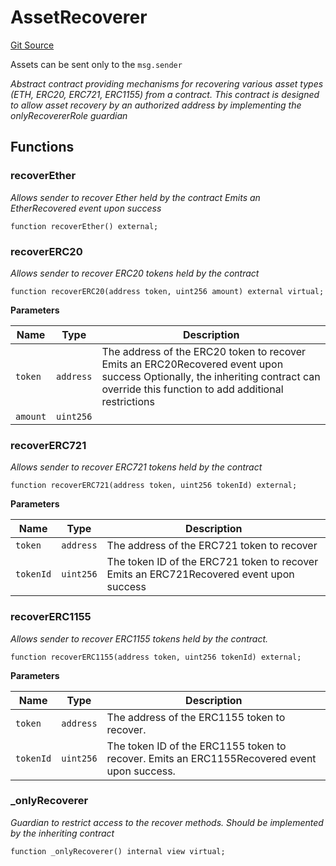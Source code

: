 # AssetRecoverer

[Git Source](https://github.com/lidofinance/community-staking-module/blob/8ce9441dce1001c93d75d065f051013ad5908976/src/abstract/AssetRecoverer.sol)

Assets can be sent only to the `msg.sender`

_Abstract contract providing mechanisms for recovering various asset types (ETH, ERC20, ERC721, ERC1155) from a contract.
This contract is designed to allow asset recovery by an authorized address by implementing the onlyRecovererRole guardian_

## Functions

### recoverEther

_Allows sender to recover Ether held by the contract
Emits an EtherRecovered event upon success_

```solidity
function recoverEther() external;
```

### recoverERC20

_Allows sender to recover ERC20 tokens held by the contract_

```solidity
function recoverERC20(address token, uint256 amount) external virtual;
```

**Parameters**

| Name     | Type      | Description                                                                                                                                                                        |
| -------- | --------- | ---------------------------------------------------------------------------------------------------------------------------------------------------------------------------------- |
| `token`  | `address` | The address of the ERC20 token to recover Emits an ERC20Recovered event upon success Optionally, the inheriting contract can override this function to add additional restrictions |
| `amount` | `uint256` |                                                                                                                                                                                    |

### recoverERC721

_Allows sender to recover ERC721 tokens held by the contract_

```solidity
function recoverERC721(address token, uint256 tokenId) external;
```

**Parameters**

| Name      | Type      | Description                                                                             |
| --------- | --------- | --------------------------------------------------------------------------------------- |
| `token`   | `address` | The address of the ERC721 token to recover                                              |
| `tokenId` | `uint256` | The token ID of the ERC721 token to recover Emits an ERC721Recovered event upon success |

### recoverERC1155

_Allows sender to recover ERC1155 tokens held by the contract._

```solidity
function recoverERC1155(address token, uint256 tokenId) external;
```

**Parameters**

| Name      | Type      | Description                                                                                 |
| --------- | --------- | ------------------------------------------------------------------------------------------- |
| `token`   | `address` | The address of the ERC1155 token to recover.                                                |
| `tokenId` | `uint256` | The token ID of the ERC1155 token to recover. Emits an ERC1155Recovered event upon success. |

### \_onlyRecoverer

_Guardian to restrict access to the recover methods.
Should be implemented by the inheriting contract_

```solidity
function _onlyRecoverer() internal view virtual;
```
